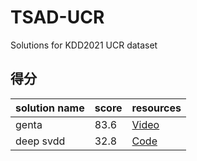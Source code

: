 # TSAD-UCR
Solutions for KDD2021 UCR dataset

## 得分
|solution name|score|resources|
|-------------|-----|---------|
| genta       | 83.6|[Video](https://www.youtube.com/watch?v=J_Ebbql9jCo)|
| deep svdd   | 32.8|[Code](https://github.com/lukasruff/Deep-SVDD-PyTorch)|
